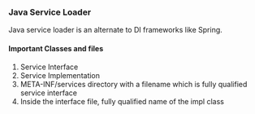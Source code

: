 ### Java Service Loader
Java service loader is an alternate to DI frameworks like Spring.

#### Important Classes and files
1. Service Interface
2. Service Implementation
3. META-INF/services directory with a filename which is fully qualified service interface
4. Inside the interface file, fully qualified name of the impl class